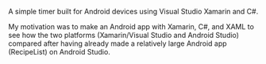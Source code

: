 A simple timer built for Android devices using Visual Studio Xamarin and C#.

My motivation was to make an Android app with Xamarin, C#, and XAML to see how the two platforms (Xamarin/Visual Studio and Android Studio) compared after having already made a relatively large Android app (RecipeList) on Android Studio. 
